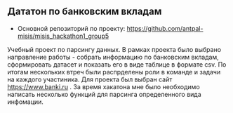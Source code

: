## Дататон по банковским вкладам

- Основной репозиторий по проекту: https://github.com/antpal-misis/misis_hackathon1_group5

Учебный проект по парсингу данных. В рамках проекта было выбрано направление работы - собрать информацию по банковским вкладам, сформировать датасет и показать его в виде таблице в формате csv. По итогам нескольких втреч были распрделены роли в команде и задачи на каждого участиника. Для проекта был выбран сайт https://www.banki.ru . За время хакатона мне было необходимо написать несколько функций для парсинга определенного вида инфомации.
